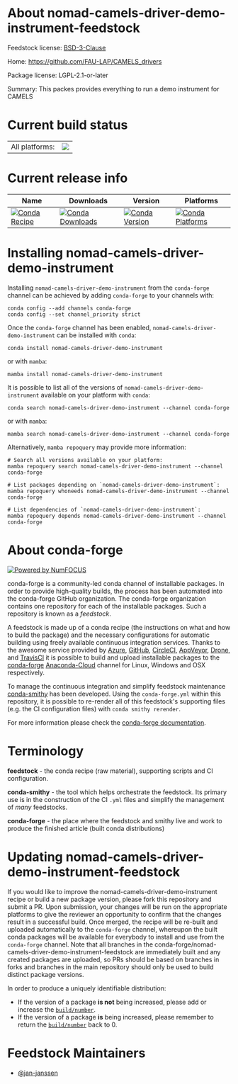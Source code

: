 About nomad-camels-driver-demo-instrument-feedstock
===================================================

Feedstock license: [BSD-3-Clause](https://github.com/conda-forge/nomad-camels-driver-demo-instrument-feedstock/blob/main/LICENSE.txt)

Home: https://github.com/FAU-LAP/CAMELS_drivers

Package license: LGPL-2.1-or-later

Summary: This packes provides everything to run a demo instrument for CAMELS

Current build status
====================


<table><tr><td>All platforms:</td>
    <td>
      <a href="https://dev.azure.com/conda-forge/feedstock-builds/_build/latest?definitionId=20704&branchName=main">
        <img src="https://dev.azure.com/conda-forge/feedstock-builds/_apis/build/status/nomad-camels-driver-demo-instrument-feedstock?branchName=main">
      </a>
    </td>
  </tr>
</table>

Current release info
====================

| Name | Downloads | Version | Platforms |
| --- | --- | --- | --- |
| [![Conda Recipe](https://img.shields.io/badge/recipe-nomad--camels--driver--demo--instrument-green.svg)](https://anaconda.org/conda-forge/nomad-camels-driver-demo-instrument) | [![Conda Downloads](https://img.shields.io/conda/dn/conda-forge/nomad-camels-driver-demo-instrument.svg)](https://anaconda.org/conda-forge/nomad-camels-driver-demo-instrument) | [![Conda Version](https://img.shields.io/conda/vn/conda-forge/nomad-camels-driver-demo-instrument.svg)](https://anaconda.org/conda-forge/nomad-camels-driver-demo-instrument) | [![Conda Platforms](https://img.shields.io/conda/pn/conda-forge/nomad-camels-driver-demo-instrument.svg)](https://anaconda.org/conda-forge/nomad-camels-driver-demo-instrument) |

Installing nomad-camels-driver-demo-instrument
==============================================

Installing `nomad-camels-driver-demo-instrument` from the `conda-forge` channel can be achieved by adding `conda-forge` to your channels with:

```
conda config --add channels conda-forge
conda config --set channel_priority strict
```

Once the `conda-forge` channel has been enabled, `nomad-camels-driver-demo-instrument` can be installed with `conda`:

```
conda install nomad-camels-driver-demo-instrument
```

or with `mamba`:

```
mamba install nomad-camels-driver-demo-instrument
```

It is possible to list all of the versions of `nomad-camels-driver-demo-instrument` available on your platform with `conda`:

```
conda search nomad-camels-driver-demo-instrument --channel conda-forge
```

or with `mamba`:

```
mamba search nomad-camels-driver-demo-instrument --channel conda-forge
```

Alternatively, `mamba repoquery` may provide more information:

```
# Search all versions available on your platform:
mamba repoquery search nomad-camels-driver-demo-instrument --channel conda-forge

# List packages depending on `nomad-camels-driver-demo-instrument`:
mamba repoquery whoneeds nomad-camels-driver-demo-instrument --channel conda-forge

# List dependencies of `nomad-camels-driver-demo-instrument`:
mamba repoquery depends nomad-camels-driver-demo-instrument --channel conda-forge
```


About conda-forge
=================

[![Powered by
NumFOCUS](https://img.shields.io/badge/powered%20by-NumFOCUS-orange.svg?style=flat&colorA=E1523D&colorB=007D8A)](https://numfocus.org)

conda-forge is a community-led conda channel of installable packages.
In order to provide high-quality builds, the process has been automated into the
conda-forge GitHub organization. The conda-forge organization contains one repository
for each of the installable packages. Such a repository is known as a *feedstock*.

A feedstock is made up of a conda recipe (the instructions on what and how to build
the package) and the necessary configurations for automatic building using freely
available continuous integration services. Thanks to the awesome service provided by
[Azure](https://azure.microsoft.com/en-us/services/devops/), [GitHub](https://github.com/),
[CircleCI](https://circleci.com/), [AppVeyor](https://www.appveyor.com/),
[Drone](https://cloud.drone.io/welcome), and [TravisCI](https://travis-ci.com/)
it is possible to build and upload installable packages to the
[conda-forge](https://anaconda.org/conda-forge) [Anaconda-Cloud](https://anaconda.org/)
channel for Linux, Windows and OSX respectively.

To manage the continuous integration and simplify feedstock maintenance
[conda-smithy](https://github.com/conda-forge/conda-smithy) has been developed.
Using the ``conda-forge.yml`` within this repository, it is possible to re-render all of
this feedstock's supporting files (e.g. the CI configuration files) with ``conda smithy rerender``.

For more information please check the [conda-forge documentation](https://conda-forge.org/docs/).

Terminology
===========

**feedstock** - the conda recipe (raw material), supporting scripts and CI configuration.

**conda-smithy** - the tool which helps orchestrate the feedstock.
                   Its primary use is in the construction of the CI ``.yml`` files
                   and simplify the management of *many* feedstocks.

**conda-forge** - the place where the feedstock and smithy live and work to
                  produce the finished article (built conda distributions)


Updating nomad-camels-driver-demo-instrument-feedstock
======================================================

If you would like to improve the nomad-camels-driver-demo-instrument recipe or build a new
package version, please fork this repository and submit a PR. Upon submission,
your changes will be run on the appropriate platforms to give the reviewer an
opportunity to confirm that the changes result in a successful build. Once
merged, the recipe will be re-built and uploaded automatically to the
`conda-forge` channel, whereupon the built conda packages will be available for
everybody to install and use from the `conda-forge` channel.
Note that all branches in the conda-forge/nomad-camels-driver-demo-instrument-feedstock are
immediately built and any created packages are uploaded, so PRs should be based
on branches in forks and branches in the main repository should only be used to
build distinct package versions.

In order to produce a uniquely identifiable distribution:
 * If the version of a package **is not** being increased, please add or increase
   the [``build/number``](https://docs.conda.io/projects/conda-build/en/latest/resources/define-metadata.html#build-number-and-string).
 * If the version of a package **is** being increased, please remember to return
   the [``build/number``](https://docs.conda.io/projects/conda-build/en/latest/resources/define-metadata.html#build-number-and-string)
   back to 0.

Feedstock Maintainers
=====================

* [@jan-janssen](https://github.com/jan-janssen/)

